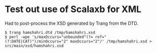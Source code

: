 # Test out use of Scalaxb for XML

Had to post-process the XSD generated by Trang from the DTD.

```console
$ trang hamshahri.dtd /tmp/hamshahri.xsd
$ perl -wpe 's/maxOccurs="unbounded"(?= ref="(?:DATE|CAT)")/minOccurs="2" maxOccurs="2"/' /tmp/hamshahri.xsd > src/main/xsd/hamshahri.xsd
```
